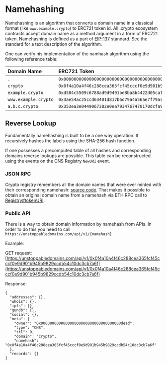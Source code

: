 # Namehashing

Namehashing is an algorithm that converts a domain name in a classical format \(like `www.example.crypto`\) to ERC721 token id. All .crypto ecosystem contracts accept domain name as a method argument in a form of ERC721 token. Namehashing is defined as a part of [EIP-137](https://github.com/ethereum/EIPs/blob/master/EIPS/eip-137.md#namehash-algorithm) standard. See the standard for a text description of the algorithm.

One can verify his implementation of the namhash algorithm using the following reference table:

| Domain Name          | ERC721 Token                                                         |
| :------------------- | :------------------------------------------------------------------- |
| `.`                  | `0x0000000000000000000000000000000000000000000000000000000000000000` |
| `crypto`             | `0x0f4a10a4f46c288cea365fcf45cccf0e9d901b945b9829ccdb54c10dc3cb7a6f` |
| `example.crypto`     | `0xd584c5509c6788ad9d9491be8ba8b4422d05caf62674a98fbf8a9988eeadfb7e` |
| `www.example.crypto` | `0x3ae54ac25ccd63401d817b6d79a4a56ae7f79a332fe77a98fa0c9d10adf9b2a1` |
| `a.b.c.crypto`       | `0x353ea3e0449067382e0ea7934767470170dcfa9c49b1be0fe708adc4b1f9cf13` |

## Reverse Lookup

Fundamentally namehashing is built to be a one way operation. It recursively hashes the labels using the SHA-256 hash function.

If one possesses a precomputed table of all hashes and corresponding domains reverse lookups are possible. This table can be reconstructed using the events on the CNS Registry `NewURI` event.

### JSON RPC

Crypto registry remembers all the domain names that were ever minted with their corresponding namehash: [source code](https://github.com/unstoppabledomains/dot-crypto/blob/master/contracts/Registry.sol#L17). That makes it possible to obtain an original domain name from a namehash via ETH RPC call to [Registry\#tokenURI](https://github.com/unstoppabledomains/dot-crypto/blob/master/contracts/Registry.sol#L51).

### Public API

There is a way to obtain domain information by namehash from APIs. In order to do this you need to call `https://unstoppabledomains.com/api/v1/{namehash}`

Example:

GET request: [https://unstoppabledomains.com/api/v1/0x0f4a10a4f46c288cea365fcf45cccf0e9d901b945b9829ccdb54c10dc3cb7a6f](https://unstoppabledomains.com/api/v1/0x0f4a10a4f46c288cea365fcf45cccf0e9d901b945b9829ccdb54c10dc3cb7a6f)

Response:

```text
{
  "addresses": {},
  "whois": {},
  "ipfs": {},
  "gundb": {},
  "social": {},
  "meta": {
    "owner": "0x000000000000000000000000000000000000dead",
    "type": "CNS",
    "ttl": 0,
    "domain": "crypto",
    "namehash": "0x0f4a10a4f46c288cea365fcf45cccf0e9d901b945b9829ccdb54c10dc3cb7a6f"
  },
  "records": {}
}
```
